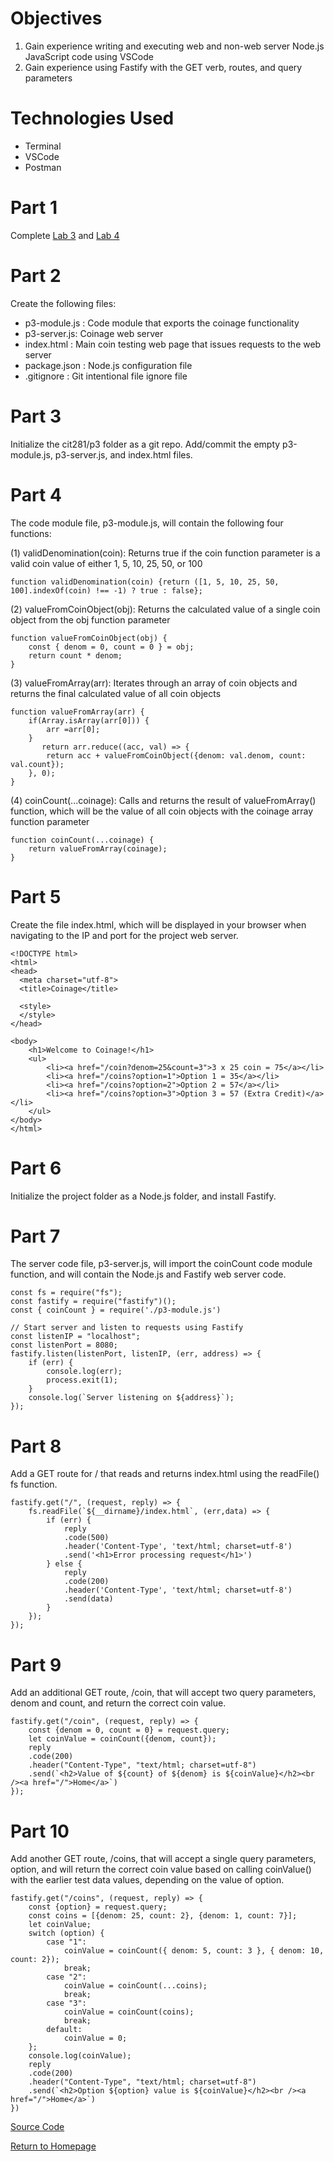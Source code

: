# Objectives
1. Gain experience writing and executing web and non-web server Node.js JavaScript code using VSCode
2. Gain experience using Fastify with the GET verb, routes, and query parameters

# Technologies Used
- Terminal
- VSCode
- Postman

# Part 1
Complete [Lab 3](https://pozawa1.github.io/cit281-lab3/) and [Lab 4](https://pozawa1.github.io/cit281-lab4/)

# Part 2
Create the following files:
- p3-module.js : Code module that exports the coinage functionality
- p3-server.js: Coinage web server 
- index.html : Main coin testing web page that issues requests to the web server
- package.json : Node.js configuration file
- .gitignore : Git intentional file ignore file

# Part 3
Initialize the cit281/p3 folder as a git repo. Add/commit the empty p3-module.js, p3-server.js, and index.html files.

# Part 4
The code module file, p3-module.js, will contain the following four functions:

(1) validDenomination(coin): Returns true if the coin function parameter is a valid coin value of either 1, 5, 10, 25, 50, or 100

```
function validDenomination(coin) {return ([1, 5, 10, 25, 50, 100].indexOf(coin) !== -1) ? true : false};
```

(2) valueFromCoinObject(obj): Returns the calculated value of a single coin object from the obj function parameter

```
function valueFromCoinObject(obj) {
    const { denom = 0, count = 0 } = obj;
    return count * denom;
}
```

(3) valueFromArray(arr): Iterates through an array of coin objects and returns the final calculated value of all coin objects

``` 
function valueFromArray(arr) {
    if(Array.isArray(arr[0])) {
        arr =arr[0];
    }
       return arr.reduce((acc, val) => {
        return acc + valueFromCoinObject({denom: val.denom, count: val.count});
    }, 0);
}
```

(4) coinCount(...coinage): Calls and returns the result of valueFromArray() function, which will be the value of all coin objects with the coinage array function parameter

```
function coinCount(...coinage) {
    return valueFromArray(coinage);
}
```

# Part 5
Create the file index.html, which will be displayed in your browser when navigating to the IP and port for the project web server.

```
<!DOCTYPE html>
<html>
<head>
  <meta charset="utf-8">
  <title>Coinage</title>

  <style>
  </style>
</head>

<body>
    <h1>Welcome to Coinage!</h1>
    <ul>
        <li><a href="/coin?denom=25&count=3">3 x 25 coin = 75</a></li>
        <li><a href="/coins?option=1">Option 1 = 35</a></li>
        <li><a href="/coins?option=2">Option 2 = 57</a></li>
        <li><a href="/coins?option=3">Option 3 = 57 (Extra Credit)</a></li>
    </ul>
</body>
</html>
```

# Part 6
Initialize the project folder as a Node.js folder, and install Fastify.

# Part 7
The server code file, p3-server.js, will import the coinCount code module function, and will contain the Node.js and Fastify web server code. 

```
const fs = require("fs");
const fastify = require("fastify")();
const { coinCount } = require('./p3-module.js')

// Start server and listen to requests using Fastify
const listenIP = "localhost";
const listenPort = 8080;
fastify.listen(listenPort, listenIP, (err, address) => {
    if (err) {
        console.log(err);
        process.exit(1);
    }
    console.log(`Server listening on ${address}`);
});
```

# Part 8
Add a GET route for / that reads and returns index.html using the readFile() fs function.

```
fastify.get("/", (request, reply) => {
    fs.readFile(`${__dirname}/index.html`, (err,data) => {
        if (err) {
            reply
            .code(500)
            .header('Content-Type', 'text/html; charset=utf-8')
            .send('<h1>Error processing request</h1>')
        } else {
            reply
            .code(200)
            .header('Content-Type', 'text/html; charset=utf-8')
            .send(data)
        }
    });
});
```

# Part 9
Add an additional GET route, /coin, that will accept two query parameters, denom and count, and return the correct coin value.

```
fastify.get("/coin", (request, reply) => {
    const {denom = 0, count = 0} = request.query; 
    let coinValue = coinCount({denom, count});
    reply
    .code(200)
    .header("Content-Type", "text/html; charset=utf-8")
    .send(`<h2>Value of ${count} of ${denom} is ${coinValue}</h2><br /><a href="/">Home</a>`)
});
```

# Part 10
Add another GET route, /coins, that will accept a single query parameters, option, and will return the correct coin value based on calling coinValue() with the earlier test data values, depending on the value of option.

```
fastify.get("/coins", (request, reply) => {
    const {option} = request.query;
    const coins = [{denom: 25, count: 2}, {denom: 1, count: 7}]; 
    let coinValue;
    switch (option) {
        case "1":
            coinValue = coinCount({ denom: 5, count: 3 }, { denom: 10, count: 2});
            break;
        case "2":
            coinValue = coinCount(...coins);
            break;
        case "3":
            coinValue = coinCount(coins);
            break;
        default:
            coinValue = 0;
    };
    console.log(coinValue);
    reply
    .code(200)
    .header("Content-Type", "text/html; charset=utf-8")
    .send(`<h2>Option ${option} value is ${coinValue}</h2><br /><a href="/">Home</a>`)
})
```

[Source Code](https://github.com/pozawa1/cit281-p3/blob/main/source-code-p3)

[Return to Homepage](https://pozawa1.github.io/)
